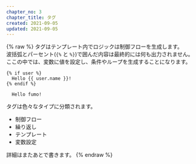 ```yaml
---
chapter_no: 3
chapter_title: タグ
created: 2021-09-05
updated: 2021-09-05
---
```

{% raw %}
タグはテンプレート内でロジックは制御フローを生成します。  
波括弧とパーセント(`{%` と `%}`)で囲んだ内容は最終的には何も出力されません。  
ここの中では、変数に値を設定し、条件やループを生成することになります。

```:Input
{% if user %}
  Hello {{ user.name }}!
{% endif %}
```

```output:Output
  Hello fumo!
```

タグは色々なタイプに分類されます。
- 制御フロー
- 繰り返し
- テンプレート
- 変数設定

詳細はまたあとで書きます。
{% endraw %}
